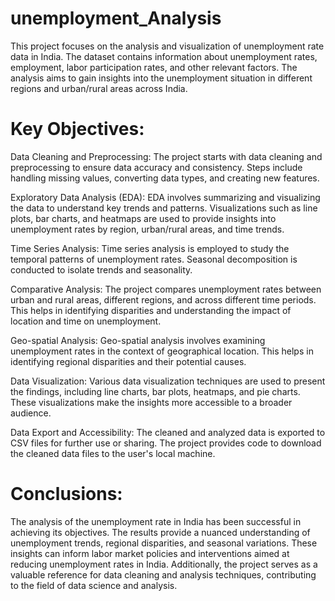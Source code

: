 # unemployment_Analysis
This project focuses on the analysis and visualization of unemployment rate data in India. The dataset contains information about unemployment rates, employment, labor participation rates, and other relevant factors. The analysis aims to gain insights into the unemployment situation in different regions and urban/rural areas across India.

# Key Objectives:

Data Cleaning and Preprocessing: The project starts with data cleaning and preprocessing to ensure data accuracy and consistency. Steps include handling missing values, converting data types, and creating new features.

Exploratory Data Analysis (EDA): EDA involves summarizing and visualizing the data to understand key trends and patterns. Visualizations such as line plots, bar charts, and heatmaps are used to provide insights into unemployment rates by region, urban/rural areas, and time trends.

Time Series Analysis: Time series analysis is employed to study the temporal patterns of unemployment rates. Seasonal decomposition is conducted to isolate trends and seasonality.

Comparative Analysis: The project compares unemployment rates between urban and rural areas, different regions, and across different time periods. This helps in identifying disparities and understanding the impact of location and time on unemployment.

Geo-spatial Analysis: Geo-spatial analysis involves examining unemployment rates in the context of geographical location. This helps in identifying regional disparities and their potential causes.

Data Visualization: Various data visualization techniques are used to present the findings, including line charts, bar plots, heatmaps, and pie charts. These visualizations make the insights more accessible to a broader audience.

Data Export and Accessibility: The cleaned and analyzed data is exported to CSV files for further use or sharing. The project provides code to download the cleaned data files to the user's local machine.

# Conclusions:
The analysis of the unemployment rate in India has been successful in achieving its objectives. The results provide a nuanced understanding of unemployment trends, regional disparities, and seasonal variations. These insights can inform labor market policies and interventions aimed at reducing unemployment rates in India. Additionally, the project serves as a valuable reference for data cleaning and analysis techniques, contributing to the field of data science and analysis.

